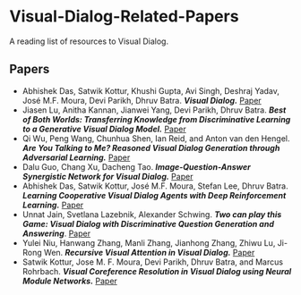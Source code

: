 # Visual-Dialog-Related-Papers
A reading list of resources to Visual Dialog.

## Papers
- Abhishek Das, Satwik Kottur, Khushi Gupta, Avi Singh, Deshraj Yadav, José M.F. Moura, Devi Parikh, Dhruv Batra. **_Visual Dialog._** [Paper](http://openaccess.thecvf.com/content_cvpr_2017/papers/Das_Visual_Dialog_CVPR_2017_paper.pdf)
- Jiasen Lu, Anitha Kannan, Jianwei Yang, Devi Parikh, Dhruv Batra. **_Best of Both Worlds: Transferring Knowledge from Discriminative Learning to a Generative Visual Dialog Model._** [Paper](https://arxiv.org/abs/1706.01554)
- Qi Wu, Peng Wang, Chunhua Shen, Ian Reid, and Anton van den Hengel. **_Are You Talking to Me? Reasoned Visual Dialog Generation through Adversarial Learning._** [Paper](https://arxiv.org/abs/1711.07613)
- Dalu Guo, Chang Xu, Dacheng Tao. **_Image-Question-Answer Synergistic Network for Visual Dialog._** [Paper](https://arxiv.org/abs/1902.09774)
- Abhishek Das, Satwik Kottur, José M.F. Moura, Stefan Lee, Dhruv Batra. **_Learning Cooperative Visual Dialog Agents with Deep Reinforcement Learning._** [Paper](https://arxiv.org/abs/1703.06585)
- Unnat Jain, Svetlana Lazebnik, Alexander Schwing. **_Two can play this Game: Visual Dialog with Discriminative Question Generation and Answering_**. [Paper](https://arxiv.org/abs/1803.11186)
- Yulei Niu, Hanwang Zhang, Manli Zhang, Jianhong Zhang, Zhiwu Lu, Ji-Rong Wen. **_Recursive Visual Attention in Visual Dialog._** [Paper](https://arxiv.org/abs/1812.02664)
- Satwik Kottur, Jose M. F. Moura, Devi Parikh, Dhruv Batra, and Marcus Rohrbach. **_Visual Coreference Resolution in Visual Dialog using Neural Module Networks._** [Paper](https://arxiv.org/abs/1809.01816)
